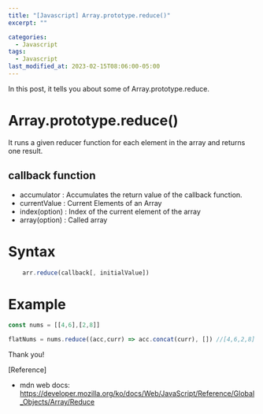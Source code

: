 ```yaml
---
title: "[Javascript] Array.prototype.reduce()"
excerpt: ""

categories:
  - Javascript
tags:
  - Javascript
last_modified_at: 2023-02-15T08:06:00-05:00
---
```


In this post, it tells you about some of Array.prototype.reduce.

# Array.prototype.reduce&#40;&#41;

It runs a given reducer function for each element in the array and returns one result.

## callback function

- accumulator &#58; Accumulates the return value of the callback function.
- currentValue &#58; Current Elements of an Array
- index&#40;option&#41; &#58; Index of the current element of the array
- array&#40;option&#41; &#58; Called array

# Syntax

```javascript
    arr.reduce(callback[, initialValue])
```

# Example

```javascript
const nums = [[4,6],[2,8]]

flatNums = nums.reduce((acc,curr) => acc.concat(curr), []) //[4,6,2,8]
```

Thank you!

[Reference]

- mdn web docs: <https://developer.mozilla.org/ko/docs/Web/JavaScript/Reference/Global_Objects/Array/Reduce>
